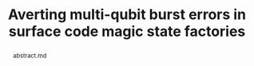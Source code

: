 ---
title: "Averting multi-qubit burst errors in surface code magic state factories"
layout: project
publisher: QCE 2024
image: /assets/img/projects/ray_delay/hero.png
abstract: abstract.md
items:
  - name: pdf
    link: /assets/papers/chadwick_averting_2024.pdf
  - name: arXiv
    link: https://arxiv.org/abs/2405.00146
  - name: code
    link: https://github.com/jasonchadwick/ray-delay
authors:
  - name: "Jason D. Chadwick"
    link: https://www.jason-chadwick.com/
    affiliation: University of Chicago
  - name: "Christopher T. Kang"
    link: https://christopherkang.me/
    affiliation: University of Chicago
  - name: "Joshua Viszlai"
    link: https://jviszlai.github.io/
    affiliation: University of Chicago
  - name: "Sophia Fuhui Lin"
    link: https://scholar.google.com/citations?user=agOd56IAAAAJ&hl=en
    affiliation: University of Chicago
  - name: "Frederic T. Chong"
    link: https://people.cs.uchicago.edu/~ftchong/
    affiliation: University of Chicago
    last: true
figures:
  - file: /assets/img/projects/ray_delay/01_hero.png
    caption: 01_hero.md
    width: 100%
  - file: /assets/img/projects/ray_delay/03_ray_model.png
    caption: 03_ray_model.md
    width: 100%
  - file: /assets/img/projects/ray_delay/04_windowing.png
    caption: 04_windowing.md
  - file: /assets/img/projects/ray_delay/07_remapping.png
    caption: 07_remapping.md
  - file: /assets/img/projects/ray_delay/09_expansion_distance_vs_radius.png
    caption: 09_expansion_distance_vs_radius.md
  - file: /assets/img/projects/ray_delay/11_ideal_detection_overheads.png
    caption: 11_ideal_detection_overheads.md
    width: 100%
  - file: /assets/img/projects/ray_delay/12_remap_overheads_realistic_detection.png
    caption: 12_remap_overheads_realistic_detection.md

contributions:
  - "Conceived of the idea of quickly detecting cosmic rays in a magic state factory and selectively turning off parts of the factory in response."
  - "Designed realistic noise models for cosmic ray impacts and TLS scrambling."
  - "Wrote open-source evaluation code."
  - "Designed figures and prepared manuscript."
thingslearned:
  - short: "Rare event sampling"
    long: "(TODO)"
---